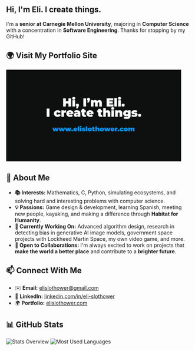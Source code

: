 ## Hi, I'm Eli. I create things.  

I'm a **senior at Carnegie Mellon University**, majoring in **Computer Science** with a concentration in **Software Engineering**. Thanks for stopping by my GitHub!  


## 🌍 Visit My Portfolio Site  
[<img src="https://github.com/eslothower/eslothower/blob/main/main_img.png" style="width: 475px" alt="Portfolio" width="250">](https://www.elislothower.com)  




## 🔹 About Me  
- **📚 Interests:** Mathematics, C, Python, simulating ecosystems, and solving hard and interesting problems with computer science.  
- **💡 Passions:** Game design & development, learning Spanish, meeting new people, kayaking, and making a difference through **Habitat for Humanity**.  
- **🌱 Currently Working On:** Advanced algorithm design, research in detecting bias in generative AI image models, government space projects with Lockheed Martin Space, my own video game, and more.  
- **🤝 Open to Collaborations:** I'm always excited to work on projects that **make the world a better place** and contribute to a **brighter future**.  



## 📫 Connect With Me  
- ✉️ **Email:** [elislothower@gmail.com](mailto:elislothower@gmail.com)  
- 🔗 **LinkedIn:** [linkedin.com/in/eli-slothower](https://www.linkedin.com/in/eli-slothower)  
- 🌍 **Portfolio:** [elislothower.com](https://www.elislothower.com)  



## 📊 GitHub Stats  

![Stats Overview](https://raw.githubusercontent.com/eslothower/github-stats-transparent/output/generated/overview.svg)
![Most Used Languages](https://raw.githubusercontent.com/eslothower/github-stats-transparent/output/generated/languages.svg)
